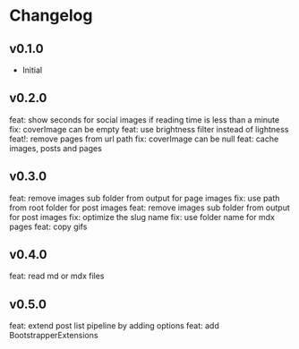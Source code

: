 # Changelog

## v0.1.0

-   Initial

## v0.2.0

feat: show seconds for social images if reading time is less than a minute
fix: coverImage can be empty
feat: use brightness filter instead of lightness
feat!: remove pages from url path
fix: coverImage can be null
feat: cache images, posts and pages

## v0.3.0

feat: remove images sub folder from output for page  images
fix: use path from root folder for post images
feat: remove images sub folder from output for post images
fix: optimize the slug name
fix: use folder name for mdx pages
feat: copy gifs
## v0.4.0

feat: read md or mdx files
## v0.5.0

feat: extend post list pipeline by adding options
feat: add BootstrapperExtensions